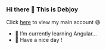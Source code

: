 ### Hi there 👋 This is Debjoy

Click <a href="https://github.com/debjoy">here</a> to view my main account 😃

- 🌱 I’m currently learning Angular...
- 🧡 Have a nice day !
